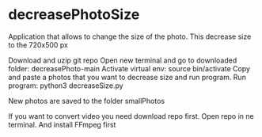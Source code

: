 # decreasePhotoSize

Application that allows to change the size of the photo. This decrease size to the 720x500 px

Download and uzip git repo
Open new terminal and go to downloaded folder: decreasePhoto-main
Activate virtual env: source bin/activate
Copy and paste a photos that you want to decrease size and run program.
Run program: python3 decreaseSize.py

New photos are saved to the folder smallPhotos

If you want to convert video you need download repo first.
Open repo in ne terminal.
And install FFmpeg first
